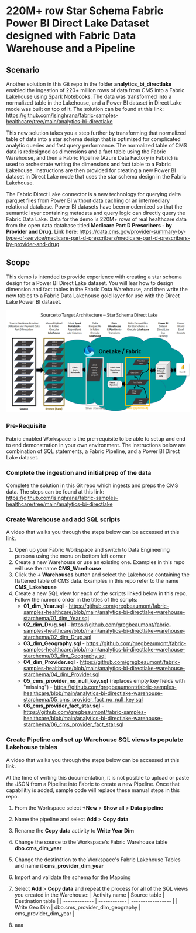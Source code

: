 # 220M+ row Star Schema Fabric Power BI Direct Lake Dataset designed with Fabric Data Warehouse and a Pipeline


## Scenario
Another solution in this Git repo in the folder **analytics_bi_directlake** enabled the ingestion of 220+ million rows of data from CMS into a Fabric Lakehouse using Spark Notebooks. The data was transformed into a normalized table in the Lakehouse, and a Power BI dataset in Direct Lake mode was built on top of it. The solution can be found at this link: https://github.com/isinghrana/fabric-samples-healthcare/tree/main/analytics-bi-directlake 

This new solution takes you a step further by transforming that normalized table of data into a star schema design that is optimized for complicated analytic queries and fast query performance. The normalized table of CMS data is redesigned as dimensions and a fact table using the Fabric Warehouse, and then a Fabric Pipeline (Azure Data Factory in Fabric) is used to orchestrate writing the dimensions and fact table to a Fabric Lakehouse. Instructions are then provided for creating a new Power BI dataset in Direct Lake mode that uses the star schema design in the Fabric Lakehouse.

The Fabric Direct Lake connector is a new technology for querying delta parquet files from Power BI without data caching or an intermediary relational database. Power BI datasets have been modernized so that the semantic layer containing metadata and query logic can directly query the Fabric Data Lake. Data for the demo is 220M+ rows of real healthcare data from the open data database titled **Medicare Part D Prescribers - by Provider and Drug**. Link here: https://data.cms.gov/provider-summary-by-type-of-service/medicare-part-d-prescribers/medicare-part-d-prescribers-by-provider-and-drug 

## Scope
This demo is intended to provide experience with creating a star schema design for a Power BI Direct Lake dataset. You will lear how to design dimension and fact tables in the Fabric Data Warehouse, and then write the new tables to a Fabric Data Lakehouse gold layer for use with the Direct Lake Power BI dataset.  

![analytics-bi-directlake-warehouse-starschema](./Logical_Diagram_Star.png) 

### Pre-Requisite
Fabric enabled Workspace is the pre-requisite to be able to setup and end to end demonstration in your own environment. The instructions below are combination of SQL statements, a Fabric Pipeline, and a Power BI Direct Lake dataset.

### Complete the ingestion and initial prep of the data
Complete the solution in this Git repo which ingests and preps the CMS data. The steps can be found at this link: https://github.com/isinghrana/fabric-samples-healthcare/tree/main/analytics-bi-directlake 

### Create Warehouse and add SQL scripts
A video that walks you through the steps below can be accessed at this link.

1. Open up your Fabric Workspace and switch to Data Engineering persona using the menu on bottom left corner
2. Create a new Warehouse or use an existing one. Examples in this repo will use the name **CMS_Warehouse**
3. Click the **+ Warehouses** button and select the Lakehouse containing the flattened table of CMS data. Examples in this repo refer to the name **CMS_Lakehouse**
4. Create a new SQL view for each of the scripts linked below in this repo. Follow the numeric order in the titles of the scripts:
   - **01_dim_Year.sql** - https://github.com/gregbeaumont/fabric-samples-healthcare/blob/main/analytics-bi-directlake-warehouse-starchema/01_dim_Year.sql
   - **02_dim_Drug.sql** - https://github.com/gregbeaumont/fabric-samples-healthcare/blob/main/analytics-bi-directlake-warehouse-starchema/02_dim_Drug.sql
   - **03_dim_Geography.sql** - https://github.com/gregbeaumont/fabric-samples-healthcare/blob/main/analytics-bi-directlake-warehouse-starchema/03_dim_Geography.sql
   - **04_dim_Provider.sql** - https://github.com/gregbeaumont/fabric-samples-healthcare/blob/main/analytics-bi-directlake-warehouse-starchema/04_dim_Provider.sql
   - **05_cms_provider_no_null_key.sql** (replaces empty key fields with "missing") - https://github.com/gregbeaumont/fabric-samples-healthcare/blob/main/analytics-bi-directlake-warehouse-starchema/05_cms_provider_fact_no_null_key.sql
   - **06_cms_provider_fact_star.sql** - https://github.com/gregbeaumont/fabric-samples-healthcare/blob/main/analytics-bi-directlake-warehouse-starchema/06_cms_provider_fact_star.sql 

### Create Pipeline and set up Warehouse SQL views to populate Lakehouse tables
A video that walks you through the steps below can be accessed at this link.

At the time of writing this documentation, it is not posible to upload or paste the JSON from a Pipeline into Fabric to create a new Pipeline. Once that capabilitiy is added, sample code will replace these manual steps in this repo.

1. From the Workspace select **+New** > **Show all** > **Data pipeline**
2. Name the pipeline and select **Add** > **Copy data**
3. Rename the **Copy data** activity to **Write Year Dim**
4. Change the source to the Workspace's Fabric Warehouse table **dbo.cms_dim_year**
5. Change the destination to the Workspace's Fabric Lakehouse Tables and name it **cms_provider_dim_year**
6. Import and validate the schema for the Mapping
7. Select **Add** > **Copy data** and repeat the process for all of the SQL views you created in the Warehouse:
 | Activity name | Source table | Destination table | 
 | ------------- | ------------ | ----------------- | 
 | Write Geo Dim | dbo.cms_provider_dim_geography | cms_provider_dim_year | 

9. aaa
